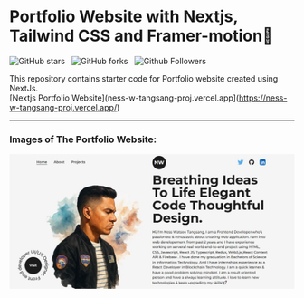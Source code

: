 # Portfolio Website with Nextjs, Tailwind CSS and Framer-motion🌟

![GitHub stars](https://img.shields.io/github/stars/codebucks27/Next.js-Developer-Portfolio-Starter-Code?style=social&logo=ApacheSpark&label=Stars)&nbsp;&nbsp;
![GitHub forks](https://img.shields.io/github/forks/codebucks27/Next.js-Developer-Portfolio-Starter-Code?style=social&logo=KashFlow&maxAge=3600)&nbsp;&nbsp;
![Github Followers](https://img.shields.io/github/followers/codebucks27.svg?style=social&label=Follow)&nbsp;&nbsp;<br />

This repository contains starter code for Portfolio website created using NextJs. <br />
[Nextjs Portfolio Website](ness-w-tangsang-proj.vercel.app](https://ness-w-tangsang-proj.vercel.app/) <br />





---

### Images of The Portfolio Website:

![Nextjs Portfolio Website](https://github.com/nesswatson21/ness-w-tangsang-proj/blob/main/public/images/projects/Proj2.png)










